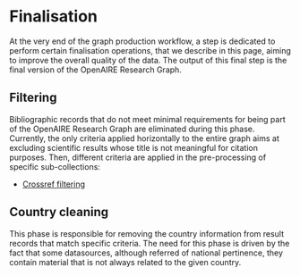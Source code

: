 # Finalisation

At the very end of the graph production workflow, a step is dedicated to perform certain finalisation operations, that we describe in this page, 
aiming to improve the overall quality of the data. 
The output of this final step is the final version of the OpenAIRE Research Graph.

## Filtering

Bibliographic records that do not meet minimal requirements for being part of the OpenAIRE Research Graph are eliminated during this phase. 
Currently, the only criteria applied horizontally to the entire graph aims at excluding scientific results whose title is not meaningful for citation purposes.
Then, different criteria are applied in the pre-processing of specific sub-collections:

* [Crossref filtering](/data-provision/aggregation/non-compatible-sources/doiboost#crossref-filtering)

## Country cleaning

This phase is responsible for removing the country information from result records that match specific criteria. The need for this phase is driven by the fact that some datasources, although referred of national pertinence, they contain material that is not always related to the given country. 

